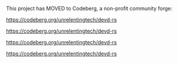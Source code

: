 This project has MOVED to Codeberg, a non-profit community forge:

https://codeberg.org/unrelentingtech/devd-rs

https://codeberg.org/unrelentingtech/devd-rs

https://codeberg.org/unrelentingtech/devd-rs

https://codeberg.org/unrelentingtech/devd-rs
